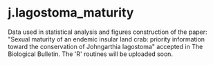 # j.lagostoma_maturity
Data used in statistical analysis and figures construction of the paper: "Sexual maturity of an endemic insular land crab: priority information toward the conservation of Johngarthia lagostoma" accepted in The Biological Bulletin.
The 'R' routines will be uploaded soon. 
